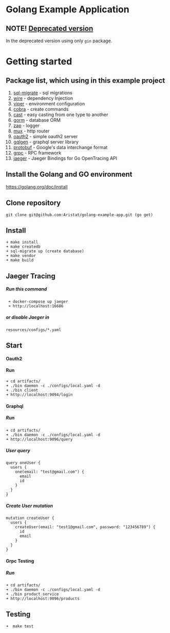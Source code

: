 # Golang Example Application

## NOTE! [Deprecated version](https://github.com/Aristat/golang-example-app/tree/gin-example)

In the deprecated version using only `gin` package.

# Getting started

## Package list, which using in this example project

1. [sql-migrate](https://github.com/rubenv/sql-migrate) - sql migrations
2. [wire](https://github.com/google/wire) - dependency Injection
3. [viper](https://github.com/spf13/viper) - environment configuration
4. [cobra](https://github.com/spf13/cobra) - create commands
5. [cast](https://github.com/spf13/cast) - easy casting from one type to another
6. [gorm](https://github.com/jinzhu/gorm) - database ORM
7. [zap](https://github.com/uber-go/zap) - logger
8. [mux](https://github.com/gorilla/mux) - http router
9. [oauth2](https://github.com/go-oauth2/oauth2) - simple oauth2 server
10. [gqlgen](https://github.com/99designs/gqlgen) - graphql server library
11. [protobuf](https://github.com/golang/protobuf) - Google's data interchange format
12. [grpc](google.golang.org/grpc) - RPC framework
13. [jaeger](http://github.com/uber/jaeger-client-go) - Jaeger Bindings for Go OpenTracing API

## Install the Golang and GO environment

https://golang.org/doc/install

## Clone repository

```
git clone git@github.com:Aristat/golang-example-app.git (go get)
```

## Install

```
➜ make install
➜ make createdb
➜ sql-migrate up (create database)
➜ make vendor
➜ make build
```

## Jaeger Tracing


##### Run this command

```
 ➜ docker-compose up jaeger
 ➜ http://localhost:16686
```

##### or disable Jaeger in

```
resources/configs/*.yaml
```

##  Start

#### Oauth2
 
#### Run

```
➜ cd artifacts/
➜ ./bin daemon -c ./configs/local.yaml -d
➜ ./bin client
➜ http://localhost:9094/login
```

#### Graphql 

##### Run
```
➜ cd artifacts/
➜ ./bin daemon -c ./configs/local.yaml -d
➜ http://localhost:9096/query
```

##### User query
```
query oneUser {
  users {
    one(email: "test@gmail.com") {
      email
      id
    }
  }
}
```

##### Create User mutation
```
mutation createUser {
  users {
    createUser(email: "test1@gmail.com", password: "123456789") {
      id
      email
    }
  }
}
```

#### Grpc Testing

##### Run
```
➜ cd artifacts/
➜ ./bin daemon -c ./configs/local.yaml -d
➜ ./bin product_service
➜ http://localhost:9096/products
```

## Testing
```
➜  make test
```
